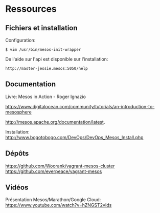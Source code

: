 # Ressources

## Fichiers et installation

Configuration:

    $ vim /usr/bin/mesos-init-wrapper
    
De l'aide sur l'api est disponible sur l'installation:

    http://master-jessie.mesos:5050/help 

## Documentation

Livre: Mesos in Action - Roger Ignazio

https://www.digitalocean.com/community/tutorials/an-introduction-to-mesosphere

http://mesos.apache.org/documentation/latest. 

Installation: http://www.bogotobogo.com/DevOps/DevOps_Mesos_Install.php

## Dépôts

https://github.com/Woorank/vagrant-mesos-cluster
https://github.com/everpeace/vagrant-mesos

## Vidéos

Présentation Mesos/Marathon/Google Cloud: https://www.youtube.com/watch?v=hZNGST2vIds